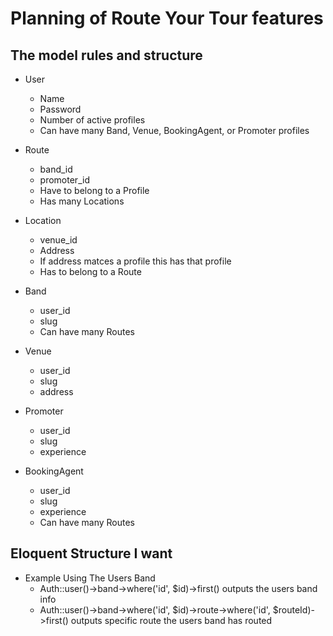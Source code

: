 # Planning of Route Your Tour features

## The model rules and structure

* User
	* Name
	* Password
	* Number of active profiles 
	* Can have many Band, Venue, BookingAgent, or Promoter profiles

* Route
	* band_id
	* promoter_id
	* Have to belong to a Profile
	* Has many Locations

* Location
	* venue_id
	* Address
	* If address matces a profile this has that profile
	* Has to belong to a Route

* Band
	* user_id
	* slug
	* Can have many Routes

* Venue
	* user_id
	* slug
	* address

* Promoter
	* user_id
	* slug
	* experience

* BookingAgent
	* user_id
	* slug
	* experience
	* Can have many Routes

## Eloquent Structure I want

* Example Using The Users Band
	* Auth::user()->band->where('id', $id)->first()  outputs the users band info
	* Auth::user()->band->where('id', $id)->route->where('id', $routeId)->first() outputs specific route the users band has routed